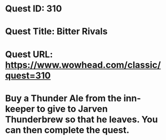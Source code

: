 # Quest ID: 310
# Quest Title: Bitter Rivals
# Quest URL: https://www.wowhead.com/classic/quest=310
# Buy a Thunder Ale from the inn-keeper to give to Jarven Thunderbrew so that he leaves. You can then complete the quest.